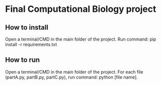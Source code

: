 # Final Computational Biology project

## How to install

Open a terminal/CMD in the main folder of the project. 
Run command: pip install -r requirements.txt

## How to run

Open a terminal/CMD in the main folder of the project. 
For each file (partA.py, partB.py, partC.py), run command: python [file name].
